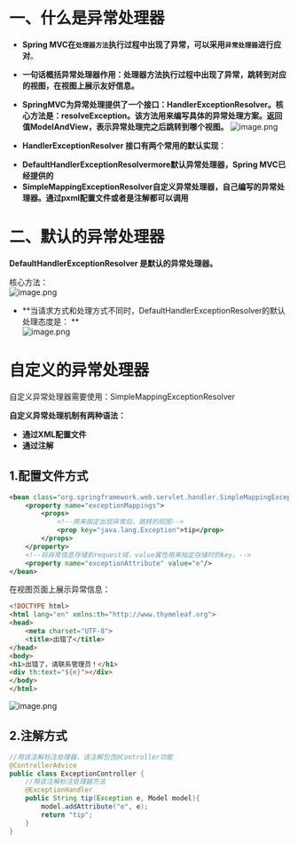 
# 一、什么是异常处理器
* **Spring MVC在`处理器方法`执行过程中出现了异常，可以采用`异常处理器`进行应对**。
* **一句话概括异常处理器作用：处理器方法执行过程中出现了异常，跳转到对应的视图，在视图上展示友好信息。**
* **SpringMVC为异常处理提供了一个接口：HandlerExceptionResolver。核心方法是：resolveException。该方法用来编写具体的异常处理方案。返回值ModelAndView，表示异常处理完之后跳转到哪个视图。**
![image.png](https://cdn.nlark.com/yuque/0/2024/png/21376908/1711683439894-1af197f8-20d1-401b-8704-11d51b131670.png#averageHue=%232b2b2b&clientId=ub7b14d45-23d4-4&from=paste&height=430&id=uf9c002eb&originHeight=430&originWidth=1165&originalType=binary&ratio=1&rotation=0&showTitle=false&size=52233&status=done&style=none&taskId=ueec253ce-ae3e-49a9-90e2-ef3abf20fa0&title=&width=1165)

* **HandlerExceptionResolver 接口有两个常用的默认实现**：
- **DefaultHandlerExceptionResolvermore默认异常处理器，Spring MVC已经提供的**
- **SimpleMappingExceptionResolver自定义异常处理器，自己编写的异常处理器。通过pxml配置文件或者是注解都可以调用**

# 二、默认的异常处理器
**DefaultHandlerExceptionResolver 是默认的异常处理器。**

核心方法：  
![image.png](https://cdn.nlark.com/yuque/0/2024/png/21376908/1711683759071-a2b84ecf-92c8-46e2-a040-8b5c113446f2.png#averageHue=%232e2c2b&clientId=ub7b14d45-23d4-4&from=paste&height=409&id=u1bc95b7f&originHeight=409&originWidth=1115&originalType=binary&ratio=1&rotation=0&showTitle=false&size=60225&status=done&style=none&taskId=u22928c03-b4fe-4255-8e57-ad80c0db6f9&title=&width=1115)
* **当请求方式和处理方式不同时，DefaultHandlerExceptionResolver的默认处理态度是：  **  
![image.png](https://cdn.nlark.com/yuque/0/2024/png/21376908/1711683899955-8f7b2a54-716a-4b36-8550-e4630f695bca.png#averageHue=%23e8ca98&clientId=ub7b14d45-23d4-4&from=paste&height=267&id=uf6787e7a&originHeight=267&originWidth=557&originalType=binary&ratio=1&rotation=0&showTitle=false&size=21475&status=done&style=none&taskId=ud374e52e-e039-4413-9b32-2fff0148851&title=&width=557)


# 自定义的异常处理器
自定义异常处理器需要使用：SimpleMappingExceptionResolver

**自定义异常处理机制有两种语法：**
- **通过XML配置文件**
- **通过注解**
## 1.配置文件方式
```xml
<bean class="org.springframework.web.servlet.handler.SimpleMappingExceptionResolver">
    <property name="exceptionMappings">
        <props>
            <!--用来指定出现异常后，跳转的视图-->
            <prop key="java.lang.Exception">tip</prop>
        </props>
    </property>
    <!--将异常信息存储到request域，value属性用来指定存储时的key。-->
    <property name="exceptionAttribute" value="e"/>
</bean>
```
在视图页面上展示异常信息：
```html
<!DOCTYPE html>
<html lang="en" xmlns:th="http://www.thymeleaf.org">
<head>
    <meta charset="UTF-8">
    <title>出错了</title>
</head>
<body>
<h1>出错了，请联系管理员！</h1>
<div th:text="${e}"></div>
</body>
</html>
```
![image.png](https://cdn.nlark.com/yuque/0/2024/png/21376908/1711684183329-eb0e9b03-4d1d-442e-9d6b-22384e3bd776.png#averageHue=%23f4f3f1&clientId=ub7b14d45-23d4-4&from=paste&height=187&id=u1cc798bf&originHeight=187&originWidth=977&originalType=binary&ratio=1&rotation=0&showTitle=false&size=18511&status=done&style=shadow&taskId=u33872f8b-2fb5-42a2-b5c3-ed9c3a69c95&title=&width=977)


## 2.注解方式
```java
//用该注解标注处理器，该注解包含@Controller功能
@ControllerAdvice
public class ExceptionController {
	//用该注解标注处理器方法
    @ExceptionHandler
    public String tip(Exception e, Model model){
        model.addAttribute("e", e);
        return "tip";
    }
}
```



